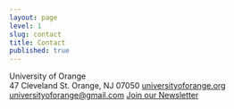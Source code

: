 ```yaml
---
layout: page
level: 1
slug: contact
title: Contact
published: true
---
```

University of Orange  
47 Cleveland St.
Orange, NJ 07050
[universityoforange.org](http://www.universityoforange.org/)
universityoforange@gmail.com
[Join our Newsletter](http://universityoforange.us10.list-manage.com/subscribe?u=80b878a13ce943d415039dccd&id=5827de607a)
